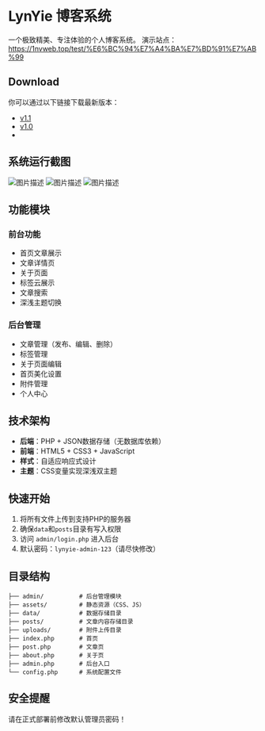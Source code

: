 # LynYie 博客系统

一个极致精美、专注体验的个人博客系统。
演示站点：https://1nvweb.top/test/%E6%BC%94%E7%A4%BA%E7%BD%91%E7%AB%99

## Download
你可以通过以下链接下载最新版本：  
- [v1.1](https://dev.1nvweb.top/lynyie/1NVWEB-TOOLS-3.0/releases/tag/v3.2.3) 
- [v1.0](https://github.com/yeguanyu/lynyie-blog/)
- 
## 系统运行截图


![图片描述](https://1nvweb.top/homefunctions/storage/%E5%B1%8F%E5%B9%95%E6%88%AA%E5%9B%BE%202025-10-22%20142524.png)
![图片描述](https://1nvweb.top/homefunctions/storage/%E5%B1%8F%E5%B9%95%E6%88%AA%E5%9B%BE%202025-10-22%20143036.png)
![图片描述](https://1nvweb.top/homefunctions/storage/%E5%B1%8F%E5%B9%95%E6%88%AA%E5%9B%BE%202025-10-22%20143051.png)

## 功能模块

### 前台功能
- 首页文章展示
- 文章详情页
- 关于页面
- 标签云展示
- 文章搜索
- 深浅主题切换

### 后台管理
- 文章管理（发布、编辑、删除）
- 标签管理
- 关于页面编辑
- 首页美化设置
- 附件管理
- 个人中心

## 技术架构

- **后端**：PHP + JSON数据存储（无数据库依赖）
- **前端**：HTML5 + CSS3 + JavaScript
- **样式**：自适应响应式设计
- **主题**：CSS变量实现深浅双主题

## 快速开始

1. 将所有文件上传到支持PHP的服务器
2. 确保`data`和`posts`目录有写入权限
3. 访问 `admin/login.php` 进入后台
4. 默认密码：`lynyie-admin-123`（请尽快修改）

## 目录结构

```
├── admin/          # 后台管理模块
├── assets/         # 静态资源（CSS、JS）
├── data/           # 数据存储目录
├── posts/          # 文章内容存储目录
├── uploads/        # 附件上传目录
├── index.php       # 首页
├── post.php        # 文章页
├── about.php       # 关于页
├── admin.php       # 后台入口
└── config.php      # 系统配置文件
```

## 安全提醒

请在正式部署前修改默认管理员密码！
